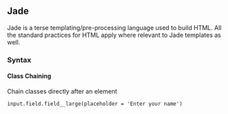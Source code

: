 ## Jade

Jade is a terse templating/pre-processing language used to build HTML.
All the standard practices for HTML apply where relevant to Jade templates
as well.

### Syntax

#### Class Chaining

Chain classes directly after an element

````
input.field.field__large(placeholder = 'Enter your name')
````
